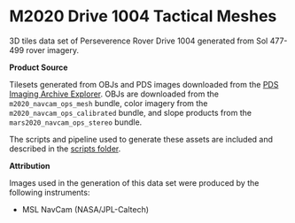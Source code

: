 # M2020 Drive 1004 Tactical Meshes

3D tiles data set of Perseverence Rover Drive 1004 generated from Sol 477-499 rover imagery.

**Product Source**

Tilesets generated from OBJs and PDS images downloaded from the [PDS Imaging Archive Explorer](https://pds-imaging.jpl.nasa.gov/beta/archive-explorer?mission=mars_2020). OBJs are downloaded from the `m2020_navcam_ops_mesh` bundle, color imagery from the `m2020_navcam_ops_calibrated` bundle, and slope products from the `mars2020_navcam_ops_stereo` bundle.

The scripts and pipeline used to generate these assets are included and described in the [scripts folder](./scripts).

**Attribution**

Images used in the generation of this data set were produced by the following instruments:

- MSL NavCam (NASA/JPL-Caltech)
